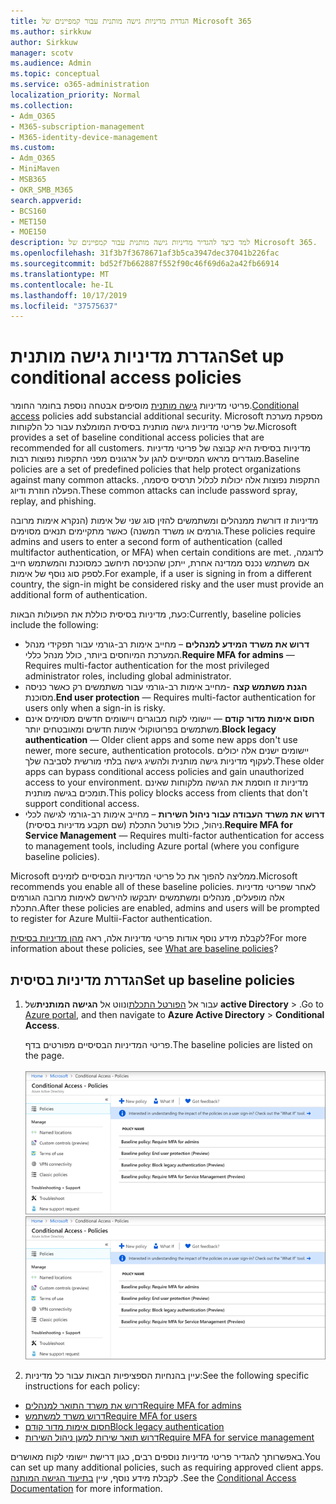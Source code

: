 ```yaml
---
title: הגדרת מדיניות גישה מותנית עבור קמפיינים של Microsoft 365
ms.author: sirkkuw
author: Sirkkuw
manager: scotv
ms.audience: Admin
ms.topic: conceptual
ms.service: o365-administration
localization_priority: Normal
ms.collection:
- Adm_O365
- M365-subscription-management
- M365-identity-device-management
ms.custom:
- Adm_O365
- MiniMaven
- MSB365
- OKR_SMB_M365
search.appverid:
- BCS160
- MET150
- MOE150
description: למד כיצד להגדיר מדיניות גישה מותנית עבור קמפיינים של Microsoft 365.
ms.openlocfilehash: 31f3b7f3678671af3b5ca3947dec37041b226fac
ms.sourcegitcommit: bd52f7b662887f552f90c46f69d6a2a42fb66914
ms.translationtype: MT
ms.contentlocale: he-IL
ms.lasthandoff: 10/17/2019
ms.locfileid: "37575637"
---
```

# <a name="set-up-conditional-access-policies"></a><span data-ttu-id="0666f-103">הגדרת מדיניות גישה מותנית</span><span class="sxs-lookup"><span data-stu-id="0666f-103">Set up conditional access policies</span></span>

<span data-ttu-id="0666f-104">פריטי מדיניות [גישה מותנית](https://docs.microsoft.com/azure/active-directory/conditional-access/overview) מוסיפים אבטחה נוספת בחומר החומר.</span><span class="sxs-lookup"><span data-stu-id="0666f-104">[Conditional access](https://docs.microsoft.com/azure/active-directory/conditional-access/overview) policies add substancial additional security.</span></span> <span data-ttu-id="0666f-105">Microsoft מספקת מערכת של פריטי מדיניות גישה מותנית בסיסית המומלצת עבור כל הלקוחות.</span><span class="sxs-lookup"><span data-stu-id="0666f-105">Microsoft provides a set of baseline conditional access policies that are recommended for all customers.</span></span> <span data-ttu-id="0666f-106">מדיניות בסיסית היא קבוצה של פריטי מדיניות מוגדרים מראש המסייעים להגן על ארגונים מפני התקפות נפוצות רבות.</span><span class="sxs-lookup"><span data-stu-id="0666f-106">Baseline policies are a set of predefined policies that help protect organizations against many common attacks.</span></span> <span data-ttu-id="0666f-107">התקפות נפוצות אלה יכולות לכלול תרסיס סיסמה, הפעלה חוזרת ודיוג.</span><span class="sxs-lookup"><span data-stu-id="0666f-107">These common attacks can include password spray, replay, and phishing.</span></span>

<span data-ttu-id="0666f-108">מדיניות זו דורשת ממנהלים ומשתמשים להזין סוג שני של אימות (הנקרא אימות מרובה גורמים או משרד המשנה) כאשר מתקיימים תנאים מסוימים.</span><span class="sxs-lookup"><span data-stu-id="0666f-108">These policies require admins and users to enter a second form of authentication (called multifactor authentication, or MFA) when certain conditions are met.</span></span> <span data-ttu-id="0666f-109">לדוגמה, אם משתמש נכנס ממדינה אחרת, ייתכן שהכניסה תיחשב כמסוכנת והמשתמש חייב לספק סוג נוסף של אימות.</span><span class="sxs-lookup"><span data-stu-id="0666f-109">For example, if a user is signing in from a different country, the sign-in might be considered risky and the user must provide an additional form of authentication.</span></span> 

<span data-ttu-id="0666f-110">כעת, מדיניות בסיסית כוללת את הפעולות הבאות:</span><span class="sxs-lookup"><span data-stu-id="0666f-110">Currently, baseline policies include the following:</span></span>
- <span data-ttu-id="0666f-111">**דרוש את משרד המידע למנהלים** – מחייב אימות רב-גורמי עבור תפקידי מנהל המערכת המיוחסים ביותר, כולל מנהל כללי.</span><span class="sxs-lookup"><span data-stu-id="0666f-111">**Require MFA for admins** — Requires multi-factor authentication for the most privileged administrator roles, including global administrator.</span></span>
- <span data-ttu-id="0666f-112">**הגנת משתמש קצה** -מחייב אימות רב-גורמי עבור משתמשים רק כאשר כניסה מסוכנת.</span><span class="sxs-lookup"><span data-stu-id="0666f-112">**End user protection** — Requires multi-factor authentication for users only when a sign-in is risky.</span></span> 
- <span data-ttu-id="0666f-113">**חסום אימות מדור קודם** — יישומי לקוח מבוגרים ויישומים חדשים מסוימים אינם משתמשים בפרוטוקולי אימות חדשים ומאובטחים יותר.</span><span class="sxs-lookup"><span data-stu-id="0666f-113">**Block legacy authentication** — Older client apps and some new apps don't use newer, more secure, authentication protocols.</span></span> <span data-ttu-id="0666f-114">יישומים ישנים אלה יכולים לעקוף מדיניות גישה מותנית ולהשיג גישה בלתי מורשית לסביבה שלך.</span><span class="sxs-lookup"><span data-stu-id="0666f-114">These older apps can bypass conditional access policies and gain unauthorized access to your environment.</span></span> <span data-ttu-id="0666f-115">מדיניות זו חוסמת את הגישה מלקוחות שאינם תומכים בגישה מותנית.</span><span class="sxs-lookup"><span data-stu-id="0666f-115">This policy blocks access from clients that don't support conditional access.</span></span> 
- <span data-ttu-id="0666f-116">**דרוש את משרד העבודה עבור ניהול השירות** – מחייב אימות רב-גורמי לגישה לכלי ניהול, כולל פורטל התכלת (שם תקבע מדיניות בסיסית).</span><span class="sxs-lookup"><span data-stu-id="0666f-116">**Require MFA for Service Management** — Requires multi-factor authentication for access to management tools, including Azure portal (where you configure baseline policies).</span></span> 

<span data-ttu-id="0666f-117">Microsoft ממליצה להפוך את כל פריטי המדיניות הבסיסיים לזמינים.</span><span class="sxs-lookup"><span data-stu-id="0666f-117">Microsoft recommends you enable all of these baseline policies.</span></span> <span data-ttu-id="0666f-118">לאחר שפריטי מדיניות אלה מופעלים, מנהלים ומשתמשים יתבקשו להירשם לאימות מרובה הגורמים התכלת.</span><span class="sxs-lookup"><span data-stu-id="0666f-118">After these policies are enabled, admins and users will be prompted to register for Azure Multii-Factor authentication.</span></span>

<span data-ttu-id="0666f-119">לקבלת מידע נוסף אודות פריטי מדיניות אלה, ראה [מהן מדיניות בסיסית](https://docs.microsoft.com/azure/active-directory/conditional-access/concept-baseline-protection)?</span><span class="sxs-lookup"><span data-stu-id="0666f-119">For more information about these policies, see [What are baseline policies](https://docs.microsoft.com/azure/active-directory/conditional-access/concept-baseline-protection)?</span></span>


## <a name="set-up-baseline-policies"></a><span data-ttu-id="0666f-120">הגדרת מדיניות בסיסית</span><span class="sxs-lookup"><span data-stu-id="0666f-120">Set up baseline policies</span></span>

1. <span data-ttu-id="0666f-121">עבור אל [הפורטל התכלת](https://portal.azure.com)ונווט אל **הגישה המותנית**של **active Directory** \> .</span><span class="sxs-lookup"><span data-stu-id="0666f-121">Go to [Azure portal](https://portal.azure.com), and then navigate to **Azure Active Directory** \> **Conditional Access**.</span></span>
    
    <span data-ttu-id="0666f-122">פריטי המדיניות הבסיסיים מפורטים בדף.</span><span class="sxs-lookup"><span data-stu-id="0666f-122">The baseline policies are listed on the page.</span></span> <br/> <br/>
    <span data-ttu-id="0666f-123">![דף המפרט מדיניות בסיסית עבור גישה מותנית.](media/baslinepolicies.png)</span><span class="sxs-lookup"><span data-stu-id="0666f-123">![Page that lists baseline policies for conditional access.](media/baslinepolicies.png)</span></span>
1. <span data-ttu-id="0666f-124">עיין בהנחיות הספציפיות הבאות עבור כל מדיניות:</span><span class="sxs-lookup"><span data-stu-id="0666f-124">See the following specific instructions for each policy:</span></span>

  - [<span data-ttu-id="0666f-125">דרוש את משרד התואר למנהלים</span><span class="sxs-lookup"><span data-stu-id="0666f-125">Require MFA for admins</span></span>](https://docs.microsoft.com/en-us/azure/active-directory/conditional-access/howto-baseline-protect-administrators)
- [<span data-ttu-id="0666f-126">דרוש משרד למשתמש</span><span class="sxs-lookup"><span data-stu-id="0666f-126">Require MFA for users</span></span>](https://docs.microsoft.com/en-us/azure/active-directory/conditional-access/howto-baseline-protect-end-users)  
 - [<span data-ttu-id="0666f-127">חסום אימות מדור קודם</span><span class="sxs-lookup"><span data-stu-id="0666f-127">Block legacy authentication</span></span>](https://docs.microsoft.com/en-us/azure/active-directory/conditional-access/howto-baseline-protect-legacy-auth)
  - [<span data-ttu-id="0666f-128">דרוש תואר שירות למען ניהול השירות</span><span class="sxs-lookup"><span data-stu-id="0666f-128">Require MFA for service management</span></span>](https://docs.microsoft.com/azure/active-directory/conditional-access/howto-baseline-protect-azure)

<span data-ttu-id="0666f-129">באפשרותך להגדיר פריטי מדיניות נוספים רבים, כגון דרישת יישומי לקוח מאושרים.</span><span class="sxs-lookup"><span data-stu-id="0666f-129">You can set up many additional policies, such as requiring approved client apps.</span></span> <span data-ttu-id="0666f-130">לקבלת מידע נוסף, עיין [בתיעוד הגישה המותנה](https://docs.microsoft.com/azure/active-directory/conditional-access/) .</span><span class="sxs-lookup"><span data-stu-id="0666f-130">See the [Conditional Access Documentation](https://docs.microsoft.com/azure/active-directory/conditional-access/) for more information.</span></span>